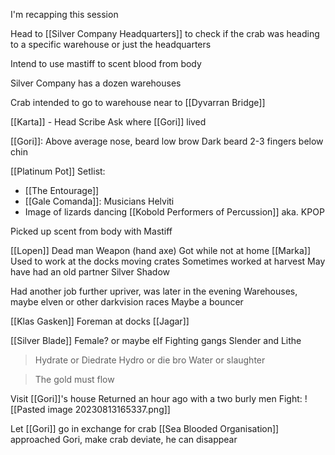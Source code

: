 I'm recapping this session

Head to [[Silver Company Headquarters]] to check if the crab was heading to a specific warehouse or just the headquarters

Intend to use mastiff to scent blood from body

Silver Company has a dozen warehouses

Crab intended to go to warehouse near to [[Dyvarran Bridge]] 

[[Karta]] - Head Scribe
	Ask where [[Gori]] lived

[[Gori]]:
Above average nose, beard
low brow
Dark beard 2-3 fingers below chin



[[Platinum Pot]] Setlist:
- [[The Entourage]]
- [[Gale Comanda]]:
	Musicians
	Helviti
- Image of lizards dancing
	[[Kobold Performers of Percussion]] aka. KPOP

Picked up scent from body with Mastiff

[[Lopen]]
	Dead man
	Weapon (hand axe)
	Got while not at home
	[[Marka]] 
	Used to work at the docks moving crates
	Sometimes worked at harvest
	May have had an old partner
	Silver Shadow

Had another job further upriver, was later in the evening
Warehouses, maybe elven or other darkvision races
Maybe a bouncer 

[[Klas Gasken]]
	Foreman at docks
	[[Jagar]]

[[Silver Blade]]
	Female? or maybe elf
	Fighting gangs
	Slender and Lithe

> Hydrate or Diedrate
> Hydro or die bro
> Water or slaughter

> The gold must flow

Visit [[Gori]]'s house 
Returned an hour ago with a two burly men
Fight:
![[Pasted image 20230813165337.png]]

Let [[Gori]] go in exchange for crab
[[Sea Blooded Organisation]] approached Gori, make crab deviate, he can disappear





